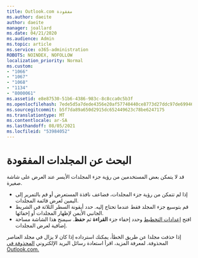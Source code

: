 ```yaml
---
title: Outlook.com مفقودة
ms.author: daeite
author: daeite
manager: joallard
ms.date: 04/21/2020
ms.audience: Admin
ms.topic: article
ms.service: o365-administration
ROBOTS: NOINDEX, NOFOLLOW
localization_priority: Normal
ms.custom:
- "1066"
- "1067"
- "1068"
- "1134"
- "8000061"
ms.assetid: e8e87530-51b6-4386-983c-8c8cca0c5b3f
ms.openlocfilehash: 7ede5d5a7dede4356e20af57740440ce8773d27ddc97de699466ad05c1c7a4bb
ms.sourcegitcommit: b5f7da89a650d2915dc652449623c78be6247175
ms.translationtype: MT
ms.contentlocale: ar-SA
ms.lasthandoff: 08/05/2021
ms.locfileid: "53984052"
---
```

# <a name="find-missing-folders"></a>البحث عن المجلدات المفقودة

قد لا يتمكن بعض المستخدمين من رؤية جزء المجلدات الأيسر عند العرض على شاشة صغيرة.

- إذا لم تتمكن من رؤية جزء المجلدات، فضاعف نافذة المستعرض أو قم بالتمرير إلى اليمين لعرض قائمة المجلدات.
- قم بتوسيع جزء المجلد فقط عندما تحتاج إليه. حدد أيقونة السطر الثلاثة في الشريط الجانبي الأيمن لإظهار المجلدات أو إخفائها.
- افتح [إعدادات التخطيط](https://outlook.live.com/mail/options/mail/layout) وحدد إخفاء جزء **القراءة** ثم **حفظ**. سيمنح هذا الشاشة مساحة إضافية لعرض المجلدات.

إذا حذفت مجلدا عن طريق الخطأ، يمكنك استرداده إذا كان لا يزال في مجلد العناصر المحذوفة. لمعرفة المزيد، اقرأ استعادة رسائل البريد الإلكتروني [المحذوفة في Outlook.com.](https://support.office.com/article/cf06ab1b-ae0b-418c-a4d9-4e895f83ed50)
